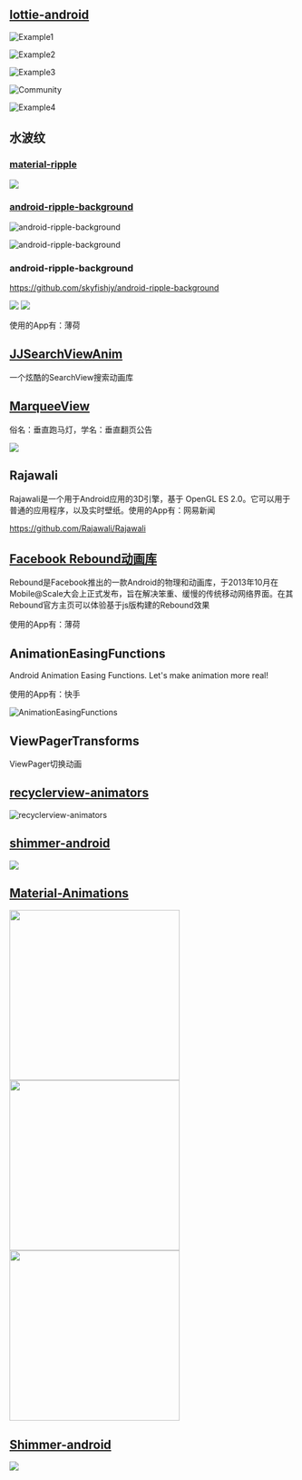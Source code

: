 ## [lottie-android](https://github.com/airbnb/lottie-android)

![Example1](https://github.com/airbnb/lottie-android/raw/master/gifs/Example1.gif)

![Example2](https://github.com/airbnb/lottie-android/raw/master/gifs/Example2.gif)

![Example3](https://github.com/airbnb/lottie-android/raw/master/gifs/Example3.gif)

![Community](https://github.com/airbnb/lottie-android/raw/master/gifs/Community%202_3.gif)

![Example4](https://github.com/airbnb/lottie-android/blob/master/gifs/Example4.gif?raw=true)

## 水波纹

### [material-ripple](https://github.com/balysv/material-ripple)

![](https://camo.githubusercontent.com/a39897ad0553f7c3e75fc9663af89afbab8c49d2/68747470733a2f2f7261772e6769746875622e636f6d2f62616c7973762f6d6174657269616c2d726970706c652f6d61737465722f6172742f64656d6f2e676966)

### [android-ripple-background](https://github.com/skyfishjy/android-ripple-background)

![android-ripple-background](https://github.com/skyfishjy/android-ripple-background/raw/master/previews/rippleSimple.gif)

![android-ripple-background](https://github.com/skyfishjy/android-ripple-background/raw/master/previews/rippleFoundDevice.gif)

### android-ripple-background

https://github.com/skyfishjy/android-ripple-background

<img src="https://github.com/skyfishjy/android-ripple-background/raw/master/previews/rippleSimple.gif" /> <img src="https://github.com/skyfishjy/android-ripple-background/raw/master/previews/rippleFoundDevice.gif" />

使用的App有：薄荷

## [JJSearchViewAnim](https://github.com/android-cjj/JJSearchViewAnim/blob/master/README-CN.md)

一个炫酷的SearchView搜索动画库

## [MarqueeView](https://github.com/sfsheng0322/MarqueeView)
俗名：垂直跑马灯，学名：垂直翻页公告

![](https://github.com/sfsheng0322/MarqueeView/raw/master/screenshot/MarqueeView_Gif.gif)

## Rajawali
Rajawali是一个用于Android应用的3D引擎，基于 OpenGL ES 2.0。它可以用于普通的应用程序，以及实时壁纸。使用的App有：网易新闻

https://github.com/Rajawali/Rajawali

## [Facebook Rebound动画库](https://github.com/facebook/rebound)

Rebound是Facebook推出的一款Android的物理和动画库，于2013年10月在Mobile@Scale大会上正式发布，旨在解决笨重、缓慢的传统移动网络界面。在其Rebound官方主页可以体验基于js版构建的Rebound效果

使用的App有：薄荷

## AnimationEasingFunctions

Android Animation Easing Functions. Let's make animation more real!

使用的App有：快手

![AnimationEasingFunctions](https://camo.githubusercontent.com/b22b160910884cdd5984b67864b5786e4d34a793/687474703a2f2f7777342e73696e61696d672e636e2f6d773639302f36313064633033346a77316568757a6f756c346838673230623030676d6839732e676966)

## ViewPagerTransforms
ViewPager切换动画

## [**recyclerview-animators**](https://github.com/wasabeef/recyclerview-animators)

![recyclerview-animators](https://github.com/wasabeef/recyclerview-animators/raw/master/art/demo.gif)

## [shimmer-android](https://github.com/facebook/shimmer-android)

![](https://github.com/facebook/shimmer-android/raw/master/shimmer.gif?raw=true)

## [Material-Animations](https://github.com/lgvalle/Material-Animations)

<img src="https://raw.githubusercontent.com/lgvalle/Material-Animations/master/screenshots/transition_slide.gif" width="300"> <img src="https://raw.githubusercontent.com/lgvalle/Material-Animations/master/screenshots/transition_slide.gif" width="300"> <img src="https://raw.githubusercontent.com/lgvalle/Material-Animations/master/screenshots/transition_fade.gif" width="300">

## [Shimmer-android](https://github.com/RomainPiel/Shimmer-android)

![](https://github.com/RomainPiel/Shimmer-android/raw/master/shimmer.gif)
